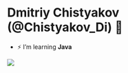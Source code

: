 <h1 align="left">Dmitriy Chistyakov (@Chistyakov_Di) 👋</h1>

- ⚡ I’m learning **Java**

![](https://user-images.githubusercontent.com/111275407/223081072-9de4ac30-a3ea-46d5-9742-c189e66f4a56.gif)
